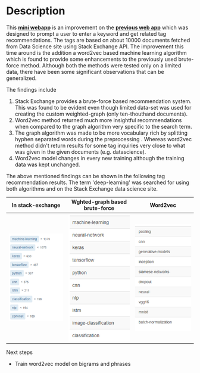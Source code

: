 # Description

This **[mini webapp](https://tag-recommend.herokuapp.com/)** is an improvement on the **[previous web app](https://stack-exchange-tag-search.herokuapp.com/search)** which was designed to prompt a user to enter a keyword and get related tag recommendations. The tags are based on about 10000 documents fetched from Data Science site using Stack Exchange API. The improvement this time around is the addition a word2vec based machine learning algorithm which is found to provide some enhancements to the previously used brute-force method. Although both the methods were tested only on a limited data, there have been some significant observations that can be generalized.

The findings include 
1. Stack Exchange provides a brute-force based recommendation system. This was found to be evident even though limited data-set was used for creating the custom weighted-graph (only ten-thouthand documents).
2. Word2vec method returned much more insightful recommendations when compared to the graph algorithm very specific to the search term.
3. The graph algorithm was made to be more vocabulary rich by splitting hyphen separated words during the preprocessing . Whereas word2vec method didn't return results for some tag inquiries very close to what was given in the given documents (e.g. datascience).
4. Word2vec model changes in every new training although the training data was kept unchanged.

The above mentioned findings can be shown in the following tag recommendation results. The term 'deep-learning' was searched for using both algorithms and on the Stack Exchange data science site.


In stack-exchange          |  Wghted-graph based brute-force          |  Word2vec
:-------------------------:|:----------------------------------------:|:-------------------------:
![](https://github.com/nttek/urekaDataScience/blob/master/stack-exchange-tag-recommend-word2vec/ipynb/Data/stack-exchange3.png)  |  ![](https://github.com/nttek/urekaDataScience/blob/master/stack-exchange-tag-recommend-word2vec/ipynb/Data/graph2.png)  |  ![](https://github.com/nttek/urekaDataScience/blob/master/stack-exchange-tag-recommend-word2vec/ipynb/Data/word2vec2.png)


Next steps
* Train word2vec model on bigrams and phrases
